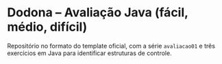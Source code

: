 # Dodona – Avaliação Java (fácil, médio, difícil)

Repositório no formato do template oficial, com a série `avaliacao01` e três exercícios em Java para identificar estruturas de controle.